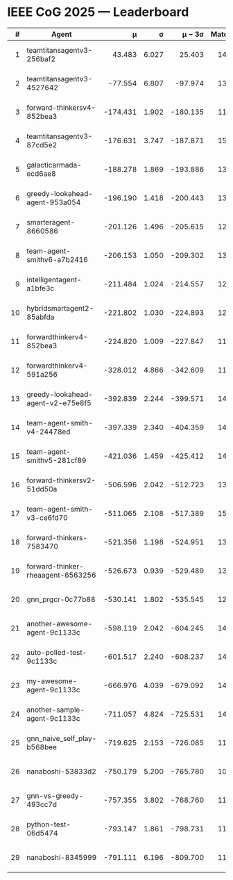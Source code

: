 # IEEE CoG 2025 — Leaderboard

| # | Agent | μ | σ | μ − 3σ | Matches | Updated |
|---:|---|---:|---:|---:|---:|---|
| 1 | teamtitansagentv3-256baf2 | 43.483 | 6.027 | 25.403 | 14498 | 2025-08-22 07:04 |
| 2 | teamtitansagentv3-4527642 | -77.554 | 6.807 | -97.974 | 13812 | 2025-08-22 07:04 |
| 3 | forward-thinkersv4-852bea3 | -174.431 | 1.902 | -180.135 | 11358 | 2025-08-22 07:04 |
| 4 | teamtitansagentv3-87cd5e2 | -176.631 | 3.747 | -187.871 | 15006 | 2025-08-22 07:04 |
| 5 | galacticarmada-ecd6ae8 | -188.278 | 1.869 | -193.886 | 13480 | 2025-08-22 07:04 |
| 6 | greedy-lookahead-agent-953a054 | -196.190 | 1.418 | -200.443 | 13672 | 2025-08-22 07:04 |
| 7 | smarteragent-8660586 | -201.126 | 1.496 | -205.615 | 12091 | 2025-08-22 07:04 |
| 8 | team-agent-smithv6-a7b2416 | -206.153 | 1.050 | -209.302 | 13920 | 2025-08-22 07:04 |
| 9 | intelligentagent-a1bfe3c | -211.484 | 1.024 | -214.557 | 12129 | 2025-08-22 07:04 |
| 10 | hybridsmartagent2-85abfda | -221.802 | 1.030 | -224.893 | 12613 | 2025-08-22 07:04 |
| 11 | forwardthinkerv4-852bea3 | -224.820 | 1.009 | -227.847 | 11621 | 2025-08-22 07:04 |
| 12 | forwardthinkerv4-591a256 | -328.012 | 4.866 | -342.609 | 11778 | 2025-08-22 07:04 |
| 13 | greedy-lookahead-agent-v2-e75e8f5 | -392.839 | 2.244 | -399.571 | 14052 | 2025-08-22 07:04 |
| 14 | team-agent-smith-v4-24478ed | -397.339 | 2.340 | -404.359 | 14682 | 2025-08-22 07:04 |
| 15 | team-agent-smithv5-281cf89 | -421.036 | 1.459 | -425.412 | 14180 | 2025-08-22 07:04 |
| 16 | forward-thinkersv2-51dd50a | -506.596 | 2.042 | -512.723 | 13928 | 2025-08-22 07:04 |
| 17 | team-agent-smith-v3-ce6fd70 | -511.065 | 2.108 | -517.389 | 15402 | 2025-08-22 07:04 |
| 18 | forward-thinkers-7583470 | -521.356 | 1.198 | -524.951 | 13320 | 2025-08-22 07:04 |
| 19 | forward-thinker-rheaagent-6563256 | -526.673 | 0.939 | -529.489 | 13848 | 2025-08-22 07:04 |
| 20 | gnn_prgcr-0c77b88 | -530.141 | 1.802 | -535.545 | 12730 | 2025-08-22 07:04 |
| 21 | another-awesome-agent-9c1133c | -598.119 | 2.042 | -604.245 | 14980 | 2025-08-22 07:04 |
| 22 | auto-polled-test-9c1133c | -601.517 | 2.240 | -608.237 | 14180 | 2025-08-22 07:04 |
| 23 | my-awesome-agent-9c1133c | -666.976 | 4.039 | -679.092 | 14320 | 2025-08-22 07:04 |
| 24 | another-sample-agent-9c1133c | -711.057 | 4.824 | -725.531 | 14160 | 2025-08-22 07:04 |
| 25 | gnn_naive_self_play-b568bee | -719.625 | 2.153 | -726.085 | 11220 | 2025-08-22 07:04 |
| 26 | nanaboshi-53833d2 | -750.179 | 5.200 | -765.780 | 10980 | 2025-08-22 07:04 |
| 27 | gnn-vs-greedy-493cc7d | -757.355 | 3.802 | -768.760 | 11680 | 2025-08-22 07:04 |
| 28 | python-test-06d5474 | -793.147 | 1.861 | -798.731 | 11680 | 2025-08-22 07:04 |
| 29 | nanaboshi-8345999 | -791.111 | 6.196 | -809.700 | 11930 | 2025-08-22 07:04 |
